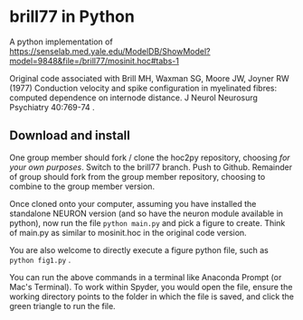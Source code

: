 # brill77 in Python

A python implementation of https://senselab.med.yale.edu/ModelDB/ShowModel?model=9848&file=/brill77/mosinit.hoc#tabs-1

Original code associated with Brill MH, Waxman SG, Moore JW, Joyner RW (1977) Conduction velocity and spike configuration in myelinated fibres: computed dependence on internode distance. J Neurol Neurosurg Psychiatry 40:769-74 .
## Download and install

One group member should fork / clone the hoc2py repository, choosing *for your own purposes*. Switch to the brill77 branch. Push to Github. Remainder of group should fork from the group member repository, choosing to combine to the group member version.

Once cloned onto your computer, assuming you have installed the standalone NEURON version (and so have the neuron module available in python), now run the file `python main.py` and pick a figure to create. Think of main.py as similar to mosinit.hoc in the original code version.

You are also welcome to directly execute a figure python file, such as `python fig1.py` . 

You can run the above commands in a terminal like Anaconda Prompt (or Mac's Terminal). To work within Spyder, you would open the file, ensure the working directory points to the folder in which the file is saved, and click the green triangle to run the file.
